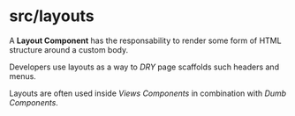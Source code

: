# src/layouts

A **Layout Component** has the responsability to render some form of
HTML structure around a custom body.

Developers use layouts as a way to _DRY_ page scaffolds such headers and
menus.

Layouts are often used inside _Views Components_ in combination with
_Dumb Components_.
